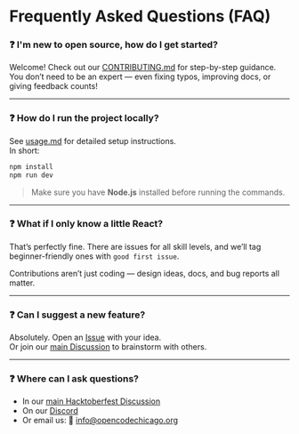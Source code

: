 # Frequently Asked Questions (FAQ)

### ❓ I'm new to open source, how do I get started?

Welcome! Check out our [CONTRIBUTING.md](../CONTRIBUTING.md) for step-by-step guidance.  
You don’t need to be an expert — even fixing typos, improving docs, or giving feedback counts!

---

### ❓ How do I run the project locally?

See [usage.md](usage.md) for detailed setup instructions.  
In short:  
```bash
npm install
npm run dev
```
> Make sure you have **Node.js** installed before running the commands.

---

### ❓ What if I only know a little React?

That’s perfectly fine. There are issues for all skill levels, and we’ll tag beginner-friendly ones with `good first issue`.

Contributions aren’t just coding — design ideas, docs, and bug reports all matter.

---

### ❓ Can I suggest a new feature?

Absolutely. Open an [Issue](https://github.com/OpenCodeChicago/hacktoberfest-2025-frontend/issues/new/choose) with your idea.  
Or join our [main Discussion](https://github.com/orgs/OpenCodeChicago/discussions/2) to brainstorm with others.

---

### ❓ Where can I ask questions?

- In our [main Hacktoberfest Discussion](https://github.com/orgs/OpenCodeChicago/discussions/2)  
- On our [Discord](https://discord.gg/t6MGsCqdFX)  
- Or email us: 📧 info@opencodechicago.org

